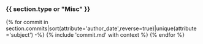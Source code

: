 ### {{ section.type or "Misc" }}

{% for commit in section.commits|sort(attribute='author_date',reverse=true)|unique(attribute='subject') -%}
{% include 'commit.md' with context %}
{% endfor %}
